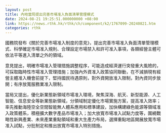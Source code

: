 ```yaml
---
layout: post
title: 內地當局提出完善市場准入負面清單管理模式
date: 2024-08-21 19:25:51.000000000 +08:00
link: https://news.rthk.hk/rthk/ch/component/k2/1767099-20240821.htm
categories: rthk
---
```


國務院發布《關於完善市場准入制度的意見》，提出完善市場准入負面清單管理模式、科學確定市場准入規則、合理設定市場禁入和許可准入事項，各類經營主體可依法平等進入清單之外的領域。

意見提出，明確市場准入管理措施調整程序，可能造成經濟運行突發重大風險的，可採取臨時性市場准入管理措施；加強內外資准入政策協同聯動，在不減損現有經營主體准入機會前提下，堅持國民待遇原則，對外資開放准入限制，對內資同步放開；有序放寬服務業准入限制。

當局又提出，優化新業態新領域市場准入環境，聚焦深海、航天、新型能源、人工智能、信息安全等新業態新領域，分領域制定優化市場實施方案，提高准入效率；率先推動海陸空全空間智能無人體系應用和標準建設，加快構建綠色能源等領域准入政策體系，積極擴大數字產品市場准入；加大放寬市場准入試點力度等，圍繞戰略性新興產業、未來產業重點領域和重大生產力布局，選擇重點地區開展放寬市場准入試點，分批制定和推出放寬市場准入特別措施。
